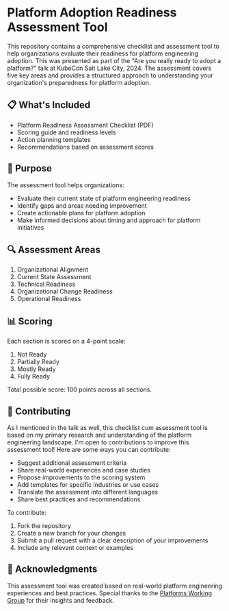 # Platform Adoption Readiness Assessment Tool

This repository contains a comprehensive checklist and assessment tool to help organizations evaluate their readiness for platform engineering adoption. This was presented as part of the "Are you really ready to adopt a platform?" talk at KubeCon Salt Lake City, 2024.
The assessment covers five key areas and provides a structured approach to understanding your organization's preparedness for platform adoption.

## 📋 What's Included

- Platform Readiness Assessment Checklist (PDF)
- Scoring guide and readiness levels
- Action planning templates
- Recommendations based on assessment scores

## 🎯 Purpose

The assessment tool helps organizations:
- Evaluate their current state of platform engineering readiness
- Identify gaps and areas needing improvement
- Create actionable plans for platform adoption
- Make informed decisions about timing and approach for platform initiatives

## 🔍 Assessment Areas

1. Organizational Alignment
2. Current State Assessment
3. Technical Readiness
4. Organizational Change Readiness
5. Operational Readiness

## 📊 Scoring

Each section is scored on a 4-point scale:
1. Not Ready
2. Partially Ready
3. Mostly Ready
4. Fully Ready

Total possible score: 100 points across all sections.

## 🤝 Contributing

As I mentioned in the talk as well, this checklist cum assessment tool is based on my primary research and understanding of the platform engineering landscape. I'm open to contributions to improve this assessment tool! Here are some ways you can contribute:

- Suggest additional assessment criteria
- Share real-world experiences and case studies
- Propose improvements to the scoring system
- Add templates for specific industries or use cases
- Translate the assessment into different languages
- Share best practices and recommendations

To contribute:
1. Fork the repository
2. Create a new branch for your changes
3. Submit a pull request with a clear description of your improvements
4. Include any relevant context or examples

## 🙏 Acknowledgments

This assessment tool was created based on real-world platform engineering experiences and best practices. Special thanks to the [Platforms Working Group](https://tag-app-delivery.cncf.io/wgs/platforms/) for their insights and feedback.
